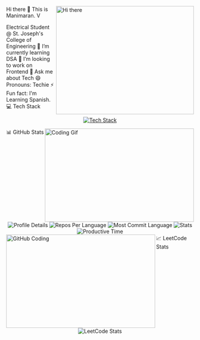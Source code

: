 Hi there 👋
<img align="right" width="370" height="290" src="https://media.giphy.com/media/WUlplcMpOCEmTGBtBW/giphy.gif" alt="Hi there" />
This is Manimaran. V

Electrical Student @ St. Joseph's College of Engineering
🌱 I’m currently learning DSA
👯 I’m looking to work on Frontend
💬 Ask me about Tech
😄 Pronouns: Techie
⚡ Fun fact: I'm Learning Spanish.
💻 Tech Stack
<p align="center"> <a href="https://skillicons.dev"> <img src="https://skillicons.dev/icons?i=react,html,css,nodejs,bootstrap,js,java,python,c,git,flask" alt="Tech Stack" /> </a> </p> <img align="right" width="400" height="250" src="https://media.giphy.com/media/qgQUggAC3Pfv687qPC/giphy.gif" alt="Coding Gif" />
📊 GitHub Stats
<div align="center"> <img src="http://github-profile-summary-cards.vercel.app/api/cards/profile-details?username=Manimaran2110&theme=github" alt="Profile Details" /> <img src="http://github-profile-summary-cards.vercel.app/api/cards/repos-per-language?username=Manimaran2110&theme=github" alt="Repos Per Language" /> <img src="http://github-profile-summary-cards.vercel.app/api/cards/most-commit-language?username=Manimaran2110&theme=github" alt="Most Commit Language" /> <img src="http://github-profile-summary-cards.vercel.app/api/cards/stats?username=Manimaran2110&theme=github" alt="Stats" /> <img src="http://github-profile-summary-cards.vercel.app/api/cards/productive-time?username=Manimaran2110&theme=github&utcOffset=8" alt="Productive Time" /> </div> <img align="left" width="400" height="250" src="https://media.giphy.com/media/L1R1tvI9svkIWwpVYr/giphy.gif" alt="GitHub Coding" />
📈 LeetCode Stats
<div align="center"> <img src="https://leetcard.jacoblin.cool/Manimaran_V?theme=dark&font=Karma&ext=heatmap" alt="LeetCode Stats" /> </div>
